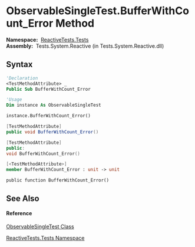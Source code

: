 # ObservableSingleTest.BufferWithCount\_Error Method

**Namespace:**  [ReactiveTests.Tests](ReactiveTests.Tests\ReactiveTests.Tests.md)  
**Assembly:**  Tests.System.Reactive (in Tests.System.Reactive.dll)

## Syntax

```vb
'Declaration
<TestMethodAttribute> _
Public Sub BufferWithCount_Error
```

```vb
'Usage
Dim instance As ObservableSingleTest

instance.BufferWithCount_Error()
```

```csharp
[TestMethodAttribute]
public void BufferWithCount_Error()
```

```c++
[TestMethodAttribute]
public:
void BufferWithCount_Error()
```

```fsharp
[<TestMethodAttribute>]
member BufferWithCount_Error : unit -> unit 
```

```jscript
public function BufferWithCount_Error()
```

## See Also

#### Reference

[ObservableSingleTest Class](ObservableSingleTest\ObservableSingleTest.md)

[ReactiveTests.Tests Namespace](ReactiveTests.Tests\ReactiveTests.Tests.md)




